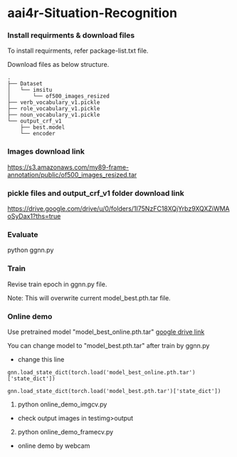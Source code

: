 # aai4r-Situation-Recognition

### Install requirments & download files
To install requirments, refer package-list.txt file.

Download files as below structure.

    .
    ├── Dataset
    │   └── imsitu 
    │       └── of500_images_resized
    ├── verb_vocabulary_v1.pickle
    ├── role_vocabulary_v1.pickle
    ├── noun_vocabulary_v1.pickle
    └── output_crf_v1
        ├── best.model
        └── encoder
### Images download link
https://s3.amazonaws.com/my89-frame-annotation/public/of500_images_resized.tar

### pickle files and output_crf_v1 folder download link
https://drive.google.com/drive/u/0/folders/1I75NzFC18XQjYrbz9XQXZiWMAoSyDax1?ths=true

### Evaluate
python ggnn.py

### Train
Revise train epoch in ggnn.py file.

Note: This will overwrite current model_best.pth.tar file.

### Online demo

Use pretrained model "model_best_online.pth.tar" [google drive link](https://drive.google.com/file/d/1R8J1Gc70fyKYTM5NZ5x8N9J_DQppweDE/view?usp=sharing)

You can change model to "model_best.pth.tar" after train by ggnn.py
  * change this line
  <pre><code>gnn.load_state_dict(torch.load('model_best_online.pth.tar')['state_dict'])</code></pre>
  <pre><code>gnn.load_state_dict(torch.load('model_best.pth.tar')['state_dict'])</code></pre>

1. python online_demo_imgcv.py
  * check output images in testimg>output
  
2. python online_demo_framecv.py
  * online demo by webcam
